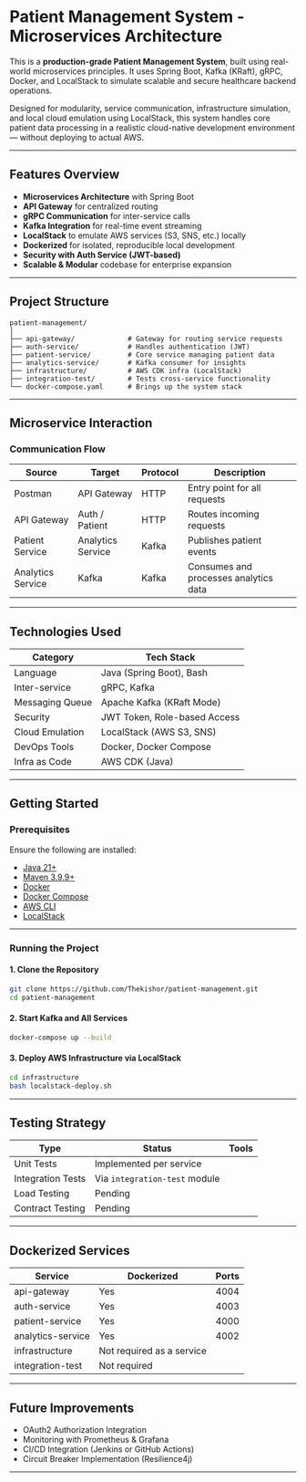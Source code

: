 # Patient Management System - Microservices Architecture

This is a **production-grade Patient Management System**, built using real-world microservices principles. It uses Spring Boot, Kafka (KRaft), gRPC, Docker, and LocalStack to simulate scalable and secure healthcare backend operations.

Designed for modularity, service communication, infrastructure simulation, and local cloud emulation using LocalStack, this system handles core patient data processing in a realistic cloud-native development environment — without deploying to actual AWS.

---

## Features Overview

- **Microservices Architecture** with Spring Boot
- **API Gateway** for centralized routing
- **gRPC Communication** for inter-service calls
- **Kafka Integration** for real-time event streaming
- **LocalStack** to emulate AWS services (S3, SNS, etc.) locally
- **Dockerized** for isolated, reproducible local development
- **Security with Auth Service (JWT-based)**
- **Scalable & Modular** codebase for enterprise expansion

---

## Project Structure

```
patient-management/
│
├── api-gateway/             # Gateway for routing service requests
├── auth-service/            # Handles authentication (JWT)
├── patient-service/         # Core service managing patient data
├── analytics-service/       # Kafka consumer for insights
├── infrastructure/          # AWS CDK infra (LocalStack)
├── integration-test/        # Tests cross-service functionality
└── docker-compose.yaml      # Brings up the system stack
```

---

## Microservice Interaction

### Communication Flow

| Source              | Target               | Protocol   | Description                            |
|---------------------|----------------------|------------|----------------------------------------|
| Postman             | API Gateway          | HTTP       | Entry point for all requests           |
| API Gateway         | Auth / Patient       | HTTP       | Routes incoming requests               |
| Patient Service     | Analytics Service    | Kafka      | Publishes patient events               |
| Analytics Service   | Kafka                | Kafka      | Consumes and processes analytics data  |

---

## Technologies Used

| Category         | Tech Stack                                    |
|------------------|-----------------------------------------------|
| Language         | Java (Spring Boot), Bash                      |
| Inter-service    | gRPC, Kafka                                   |
| Messaging Queue  | Apache Kafka (KRaft Mode)                     |
| Security         | JWT Token, Role-based Access                  |
| Cloud Emulation  | LocalStack (AWS S3, SNS)                      |
| DevOps Tools     | Docker, Docker Compose                        |
| Infra as Code    | AWS CDK (Java)                                |

---

## Getting Started

### Prerequisites

Ensure the following are installed:

- [Java 21+](https://openjdk.java.net/)
- [Maven 3.9.9+](https://maven.apache.org/)
- [Docker](https://www.docker.com/get-started)
- [Docker Compose](https://docs.docker.com/compose/)
- [AWS CLI](https://docs.aws.amazon.com/cli/latest/userguide/getting-started-install.html)
- [LocalStack](https://app.localstack.cloud)

---

### Running the Project

#### 1. Clone the Repository

```bash
git clone https://github.com/Thekishor/patient-management.git
cd patient-management
```

#### 2. Start Kafka and All Services

```bash
docker-compose up --build
```

#### 3. Deploy AWS Infrastructure via LocalStack

```bash
cd infrastructure
bash localstack-deploy.sh
```

---

## Testing Strategy

| Type               | Status        | Tools                      |
|--------------------|---------------|----------------------------|
| Unit Tests         | Implemented per service |
| Integration Tests  | Via `integration-test` module |
| Load Testing       | Pending      |
| Contract Testing   | Pending      |

---

## Dockerized Services

| Service              | Dockerized | Ports         |
|----------------------|------------|---------------|
| api-gateway          | Yes    | 4004          |
| auth-service         | Yes    | 4003          |
| patient-service      | Yes    | 4000          |
| analytics-service    | Yes    | 4002          |
| infrastructure       | Not required as a service |
| integration-test     |  Not required   |

---

## Future Improvements

- OAuth2 Authorization Integration
- Monitoring with Prometheus & Grafana
- CI/CD Integration (Jenkins or GitHub Actions)
- Circuit Breaker Implementation (Resilience4j)

---

